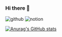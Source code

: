 ### Hi there 👋

![github](https://img.shields.io/badge/GitHub-100000?style=for-the-badge&logo=github&logoColor=white) ![notion](https://img.shields.io/badge/Notion-000000?style=for-the-badge&logo=notion&logoColor=white)

[![Anurag's GitHub stats](https://github-readme-stats.vercel.app/api?username=wdh970616)](https://github.com/anuraghazra/github-readme-stats)
